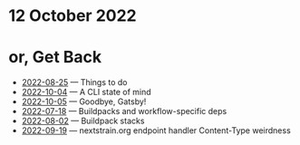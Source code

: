 # 12 October 2022
# or, Get Back

- [2022-08-25](2022-08-25.md) — Things to do
- [2022-10-04](2022-10-04.md) — A CLI state of mind
- [2022-10-05](2022-10-05.md) — Goodbye, Gatsby!
- [2022-07-18](2022-07-18.md) — Buildpacks and workflow-specific deps
- [2022-08-02](2022-08-02.md) — Buildpack stacks
- [2022-09-19](2022-09-19.md) — nextstrain.org endpoint handler Content-Type weirdness
